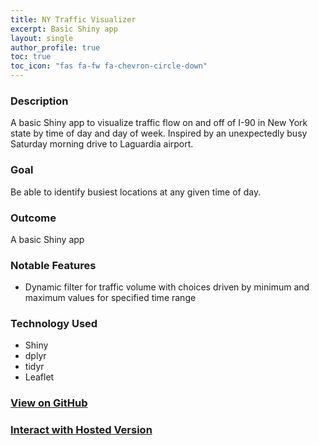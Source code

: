 ```yaml
---
title: NY Traffic Visualizer
excerpt: Basic Shiny app
layout: single
author_profile: true
toc: true
toc_icon: "fas fa-fw fa-chevron-circle-down"
---
```


### Description
A basic Shiny app to visualize traffic flow on and off of I-90 in New York state by time of day and day of week. Inspired by an unexpectedly busy Saturday morning drive to Laguardia airport.

### Goal
Be able to identify busiest locations at any given time of day.

### Outcome
A basic Shiny app

### Notable Features
* Dynamic filter for traffic volume with choices driven by minimum and maximum values for specified time range

### Technology Used
* Shiny
* dplyr
* tidyr
* Leaflet

### [View on GitHub](https://github.com/matthewjrogers/NY-Tolls-Shiny)
### [Interact with Hosted Version](https://matthew-rogers.shinyapps.io/NY-Traffic-Shiny/)
